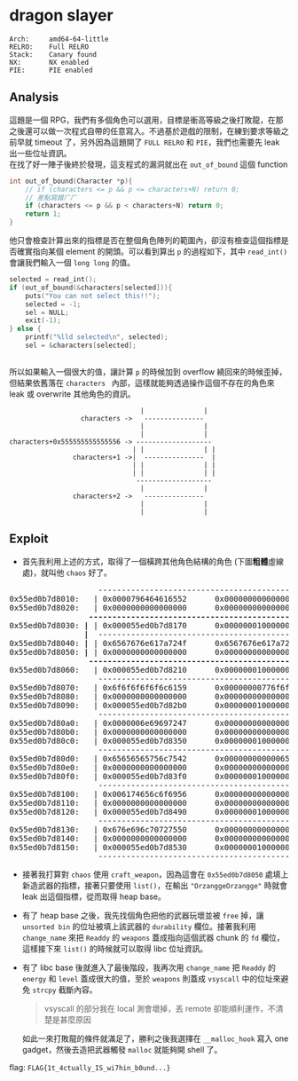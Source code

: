 # dragon slayer

```
Arch:     amd64-64-little
RELRO:    Full RELRO
Stack:    Canary found
NX:       NX enabled
PIE:      PIE enabled
```

## Analysis

這題是一個 RPG，我們有多個角色可以選用，目標是衝高等級之後打敗龍，在那之後還可以做一次程式自帶的任意寫入。不過基於遊戲的限制，在練到要求等級之前早就 timeout 了，另外因為這題開了 `FULL RELRO` 和 `PIE`，我們也需要先 leak 出一些位址資訊。  
在找了好一陣子後終於發現，這支程式的漏洞就出在 `out_of_bound` 這個 function  

```c
int out_of_bound(Character *p){
    // if (characters <= p && p <= characters+N) return 0;
    // 差點寫錯ㄏㄏ
    if (characters <= p && p < characters+N) return 0;
    return 1;
}
```

他只會檢查計算出來的指標是否在整個角色陣列的範圍內，卻沒有檢查這個指標是否確實指向某個 element 的開頭。可以看到算出 `p` 的過程如下，其中 `read_int()` 會讓我們輸入一個 `long long` 的值。

```c
selected = read_int();
if (out_of_bound(&characters[selected])){
    puts("You can not select this!!");
    selected = -1;
    sel = NULL;
    exit(-1);
} else {
    printf("%lld selected\n", selected);
    sel = &characters[selected];
 
```

所以如果輸入一個很大的值，讓計算 `p` 的時候加到 overflow 繞回來的時候歪掉，但結果依舊落在 `characters ` 內部，這樣就能夠透過操作這個不存在的角色來 leak 或 overwrite 其他角色的資訊。

```
                                 |               |
                  characters ->   ---------------
                                 |               |
                                 |               |
characters+0x555555555555556 -> -------------------
                               | |               | |
                characters+1 ->|  ---------------  |
                               | |               | |
                               | |               | |
                                -------------------
                                 |               |
                characters+2 ->   ---------------
                                 |               |
                                 |               |
```

## Exploit

* 首先我利用上述的方式，取得了一個橫跨其他角色結構的角色 (下圖**粗體**虛線處)，就叫他 `chaos` 好了。

<pre>
                   --------------------------------------------
0x55ed0b7d8010:   | 0x0000796464616552      0x0000000000000000 |
0x55ed0b7d8020:   | 0x0000000000000000      0x0000000000000000 |
                 <b>------------------------------------------------</b>
0x55ed0b7d8030: <b>|</b> | 0x000055ed0b7d8170      0x000000010000000a | <b>|</b>
                <b>|</b>  --------------------------------------------  <b>|</b>
0x55ed0b7d8040: <b>|</b> | 0x6567676e617a724f      0x6567676e617a724f | <b>|</b>
0x55ed0b7d8050: <b>|</b> | 0x0000000000000000      0x0000000000000000 | <b>|</b>
                 <b>------------------------------------------------</b>
0x55ed0b7d8060:   | 0x000055ed0b7d8210      0x000000010000000a |
                   --------------------------------------------
0x55ed0b7d8070:   | 0x6f6f6f6f6f6c6159      0x00000000776f6f6f |
0x55ed0b7d8080:   | 0x0000000000000000      0x0000000000000000 |
0x55ed0b7d8090:   | 0x000055ed0b7d82b0      0x000000010000000a |
                   --------------------------------------------
0x55ed0b7d80a0:   | 0x0000006e69697247      0x0000000000000000 |
0x55ed0b7d80b0:   | 0x0000000000000000      0x0000000000000000 |
0x55ed0b7d80c0:   | 0x000055ed0b7d8350      0x000000010000000a |
                   --------------------------------------------
0x55ed0b7d80d0:   | 0x65656565756c7542      0x0000000000006565 |
0x55ed0b7d80e0:   | 0x0000000000000000      0x0000000000000000 |
0x55ed0b7d80f0:   | 0x000055ed0b7d83f0      0x000000010000000a |
                   --------------------------------------------
0x55ed0b7d8100:   | 0x006174656c6f6956      0x0000000000000000 |
0x55ed0b7d8110:   | 0x0000000000000000      0x0000000000000000 |
0x55ed0b7d8120:   | 0x000055ed0b7d8490      0x000000010000000a |
                   --------------------------------------------
0x55ed0b7d8130:   | 0x676e696c70727550      0x0000000000000000 |
0x55ed0b7d8140:   | 0x0000000000000000      0x0000000000000000 |
0x55ed0b7d8150:   | 0x000055ed0b7d8530      0x000000010000000a |
                   --------------------------------------------
</pre>

* 接著我打算對 `chaos` 使用 `craft_weapon`，因為這會在 `0x55ed0b7d8050` 處填上新造武器的指標，接著只要使用 `list()`，在輸出 `"OrzanggeOrzangge"` 時就會 leak 出這個指標，從而取得 heap base。  
* 有了 heap base 之後，我先找個角色把他的武器玩壞並被 `free` 掉，讓 `unsorted bin` 的位址被填上該武器的 `durability` 欄位。接著我利用 `change_name` 來把 `Readdy` 的 `weapons` 蓋成指向這個武器 chunk 的 `fd` 欄位，這樣接下來 `list()` 的時候就可以取得 libc 位址資訊。
* 有了 libc base 後就進入了最後階段，我再次用 `change_name` 把 `Readdy` 的 `energy` 和 `level` 蓋成很大的值，至於 `weapons` 則蓋成 `vsyscall` 中的位址來避免 `strcpy` 截斷內容。  

	> vsyscall 的部分我在 local 測會壞掉，丟 remote 卻能順利運作，不清楚是甚麼原因

	如此一來打敗龍的條件就滿足了，勝利之後我選擇在 `__malloc_hook` 寫入 one gadget，然後去造把武器觸發 `malloc` 就能夠開 shell 了。

flag: `FLAG{1t_4ctually_IS_wi7hin_b0und...}`
